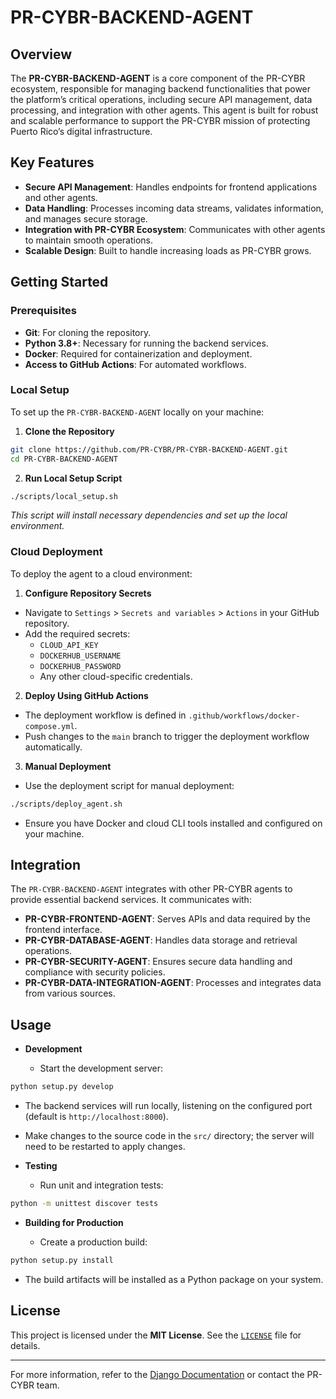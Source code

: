 <!--
Updates that need to be made:
1. 
-->

# PR-CYBR-BACKEND-AGENT

## Overview

The **PR-CYBR-BACKEND-AGENT** is a core component of the PR-CYBR ecosystem, responsible for managing backend functionalities that power the platform’s critical operations, including secure API management, data processing, and integration with other agents. This agent is built for robust and scalable performance to support the PR-CYBR mission of protecting Puerto Rico’s digital infrastructure.

## Key Features

- **Secure API Management**: Handles endpoints for frontend applications and other agents.
- **Data Handling**: Processes incoming data streams, validates information, and manages secure storage.
- **Integration with PR-CYBR Ecosystem**: Communicates with other agents to maintain smooth operations.
- **Scalable Design**: Built to handle increasing loads as PR-CYBR grows.

## Getting Started

### Prerequisites

- **Git**: For cloning the repository.
- **Python 3.8+**: Necessary for running the backend services.
- **Docker**: Required for containerization and deployment.
- **Access to GitHub Actions**: For automated workflows.

### Local Setup

To set up the `PR-CYBR-BACKEND-AGENT` locally on your machine:

1. **Clone the Repository**

```bash
git clone https://github.com/PR-CYBR/PR-CYBR-BACKEND-AGENT.git
cd PR-CYBR-BACKEND-AGENT
```

2. **Run Local Setup Script**

```bash
./scripts/local_setup.sh
```
_This script will install necessary dependencies and set up the local environment._

### Cloud Deployment

To deploy the agent to a cloud environment:

1. **Configure Repository Secrets**

- Navigate to `Settings` > `Secrets and variables` > `Actions` in your GitHub repository.
- Add the required secrets:
   - `CLOUD_API_KEY`
   - `DOCKERHUB_USERNAME`
   - `DOCKERHUB_PASSWORD`
   - Any other cloud-specific credentials.

2. **Deploy Using GitHub Actions**

- The deployment workflow is defined in `.github/workflows/docker-compose.yml`.
- Push changes to the `main` branch to trigger the deployment workflow automatically.

3. **Manual Deployment**

- Use the deployment script for manual deployment:

```bash
./scripts/deploy_agent.sh
```

- Ensure you have Docker and cloud CLI tools installed and configured on your machine.

## Integration

The `PR-CYBR-BACKEND-AGENT` integrates with other PR-CYBR agents to provide essential backend services. It communicates with:

- **PR-CYBR-FRONTEND-AGENT**: Serves APIs and data required by the frontend interface.
- **PR-CYBR-DATABASE-AGENT**: Handles data storage and retrieval operations.
- **PR-CYBR-SECURITY-AGENT**: Ensures secure data handling and compliance with security policies.
- **PR-CYBR-DATA-INTEGRATION-AGENT**: Processes and integrates data from various sources.

## Usage

- **Development**

  - Start the development server:

```bash
python setup.py develop
```

  - The backend services will run locally, listening on the configured port (default is `http://localhost:8000`).
  - Make changes to the source code in the `src/` directory; the server will need to be restarted to apply changes.

- **Testing**

  - Run unit and integration tests:

```bash
python -m unittest discover tests
```

- **Building for Production**

  - Create a production build:

```bash
python setup.py install
```

  - The build artifacts will be installed as a Python package on your system.

## License

This project is licensed under the **MIT License**. See the [`LICENSE`](LICENSE) file for details.

---

For more information, refer to the [Django Documentation](https://docs.djangoproject.com/en/stable/) or contact the PR-CYBR team.
